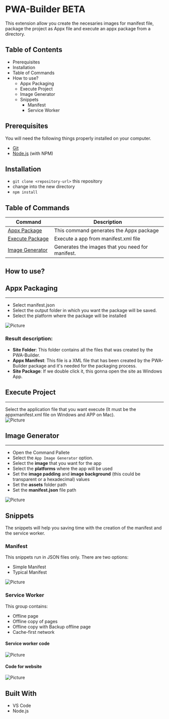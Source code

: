 # __PWA-Builder BETA__

This extension allow you create the necesaries images for manifest file, package the project as Appx file and execute an appx package from a directory.


## __Table of Contents__

* Prerequisites
* Installation
* Table of Commands
* How to use?
  * Appx Packaging
  * Execute Project
  * Image Generator
  * Snippets
    * Manifest
    * Service Worker
  

## Prerequisites

You will need the following things properly installed on your computer.

* [Git](http://git-scm.com/)
* [Node.js](http://nodejs.org/) (with NPM)

## Installation

* `git clone <repository-url>` this repository
* change into the new directory
* `npm install`

## __Table of Commands__

|  **&nbsp;&nbsp;&nbsp;&nbsp;&nbsp;&nbsp;Command&nbsp;&nbsp;&nbsp;&nbsp;&nbsp;&nbsp;** | **Description** |
| ----------------- | --------------- |
| <a href="README.md#appxpackage">Appx Package</a>       | This command generates the Appx package |
| <a href="README.md#exepackage">Execute Package</a>    | Execute a app from manifest.xml file |
| <a href="README.md#imggen">Image Generator</a>    | Generates the images that you need for manifest.   |


## __How to use?__

<div id="appxpackage"></div>

## Appx Packaging
<hr>

* Select manifest.json
* Select the output folder in which you want the package will be saved.
* Select the platform where the package will be installed

![Picture](Readme-Files/AppxPackaging-Images/AppxPackagingProcess.gif)

### Result description: 

* __Site Folder__: This folder contains all the files that was created by the PWA-Builder.
* __Appx Manifest__: This file is a XML file that has been created by the PWA-Builder package and it's needed for the packaging process.
* __Site Package__: If we double click it, this gonna open the site as Windows App.
<div id="exepackage"></div>


## Execute Project
<hr>

Select the application file that you want execute (It must be the appxmanifest.xml file on Windows and APP on Mac). <br>
![Picture](Readme-Files/ExecuteProject-Images/ExecuteProjectProcess.gif)

<div id="imggen"></div>


## Image Generator
<hr>


* Open the Command Pallete 
* Select the `App Image Generator` option.
* Select the __image__ that you want for the app
* Select the __platforms__ where the app will be used 
* Set the __image padding__ and __image background__ (this could be transparent or a hexadecimal) values
* Set the __assets__ folder path
* Set the __manifest.json__ file path 

![Picture](Readme-Files/ImageGenerator-Images/ImageGeneratorProcess.gif)

## Snippets

The snippets will help you saving time with the creation of the manifest and the service worker.

### Manifest

This snippets run in JSON files only. There are two options:
* Simple Manifest
* Typical Manifest

![Picture](Readme-Files/Snippets-images/Manifest/SnippetManifest.gif)

### Service Worker

This group contains:

* Offline page
* Offline copy of pages 
* Offline copy with Backup offline page 
* Cache-first network

#### Service worker code

![Picture](Readme-Files/Snippets-images/ServiceWorker/SnippetSWCode.gif)


#### Code for website

![Picture](Readme-Files/Snippets-images/ServiceWorker/SnippetSWWeb.gif)


## Built With

* VS Code
* Node.js
